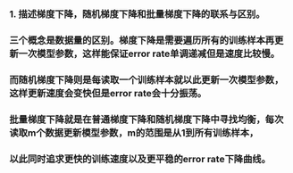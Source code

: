 ### 1. 描述梯度下降，随机梯度下降和批量梯度下降的联系与区别。
### 三个概念是数据量的区别。梯度下降是需要遍历所有的训练样本再更新一次模型参数，这样能保证error rate单调递减但是速度比较慢。
### 而随机梯度下降则是每读取一个训练样本就以此更新一次模型参数，这样更新速度会变快但是error rate会十分振荡。
### 批量梯度下降就是在普通梯度下降和随机梯度下降中寻找均衡，每次读取m个数据更新模型参数，m的范围是从1到所有训练样本，
### 以此同时追求更快的训练速度以及更平稳的error rate下降曲线。
